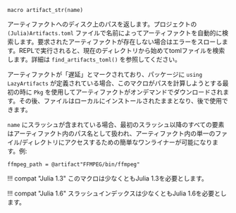 ```
macro artifact_str(name)
```

アーティファクトへのディスク上のパスを返します。プロジェクトの `(Julia)Artifacts.toml` ファイルで名前によってアーティファクトを自動的に検索します。要求されたアーティファクトが存在しない場合はエラーをスローします。REPLで実行されると、現在のディレクトリから始めてtomlファイルを検索します。詳細は `find_artifacts_toml()` を参照してください。

アーティファクトが「遅延」とマークされており、パッケージに `using LazyArtifacts` が定義されている場合、このマクロがパスを計算しようとする最初の時に `Pkg` を使用してアーティファクトがオンデマンドでダウンロードされます。その後、ファイルはローカルにインストールされたままとなり、後で使用できます。

`name` にスラッシュが含まれている場合、最初のスラッシュ以降のすべての要素はアーティファクト内のパス名として扱われ、アーティファクト内の単一のファイル/ディレクトリにアクセスするための簡単なワンライナーが可能になります。例:

```
ffmpeg_path = @artifact"FFMPEG/bin/ffmpeg"
```

!!! compat "Julia 1.3"
    このマクロは少なくともJulia 1.3を必要とします。


!!! compat "Julia 1.6"
    スラッシュインデックスは少なくともJulia 1.6を必要とします。

